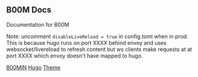 ## B00M Docs

Documentation for B00M

Note: uncomment `disableLiveReload = true` in config.toml when in prod. This is because hugo runs on port XXXX behind envoy and uses websocket/livereload to refresh content but ws clients make requests at at port XXXX which envoy doesn't have mapped to hugo.   

[B00MIN](https://b00m.in)
[Hugo](https://gohugo.io)
[Theme](https://github.com/gohugoio/gohugoioTheme)



